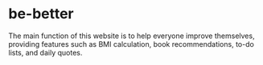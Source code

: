 # be-better
The main function of this website is to help everyone improve themselves, providing features such as BMI calculation, book recommendations, to-do lists, and daily quotes.
